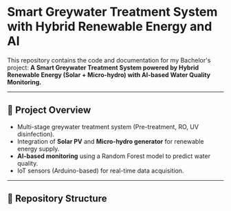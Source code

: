 # Smart Greywater Treatment System with Hybrid Renewable Energy and AI

This repository contains the code and documentation for my Bachelor's project:
**A Smart Greywater Treatment System powered by Hybrid Renewable Energy (Solar + Micro-hydro) with AI-based Water Quality Monitoring.**

---

## 🚀 Project Overview
- Multi-stage greywater treatment system (Pre-treatment, RO, UV disinfection).
- Integration of **Solar PV** and **Micro-hydro generator** for renewable energy supply.
- **AI-based monitoring** using a Random Forest model to predict water quality.
- IoT sensors (Arduino-based) for real-time data acquisition.

---

## 📂 Repository Structure
